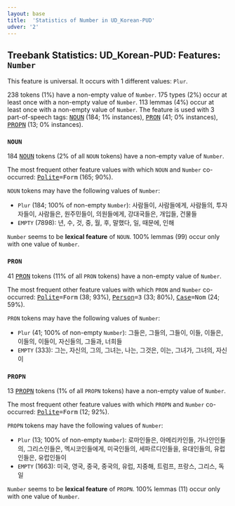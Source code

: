 ```yaml
---
layout: base
title:  'Statistics of Number in UD_Korean-PUD'
udver: '2'
---
```


## Treebank Statistics: UD_Korean-PUD: Features: `Number`

This feature is universal.
It occurs with 1 different values: `Plur`.

238 tokens (1%) have a non-empty value of `Number`.
175 types (2%) occur at least once with a non-empty value of `Number`.
113 lemmas (4%) occur at least once with a non-empty value of `Number`.
The feature is used with 3 part-of-speech tags: <tt><a href="ko_pud-pos-NOUN.html">NOUN</a></tt> (184; 1% instances), <tt><a href="ko_pud-pos-PRON.html">PRON</a></tt> (41; 0% instances), <tt><a href="ko_pud-pos-PROPN.html">PROPN</a></tt> (13; 0% instances).

### `NOUN`

184 <tt><a href="ko_pud-pos-NOUN.html">NOUN</a></tt> tokens (2% of all `NOUN` tokens) have a non-empty value of `Number`.

The most frequent other feature values with which `NOUN` and `Number` co-occurred: <tt><a href="ko_pud-feat-Polite.html">Polite</a></tt><tt>=Form</tt> (165; 90%).

`NOUN` tokens may have the following values of `Number`:

* `Plur` (184; 100% of non-empty `Number`): 사람들이, 사람들에게, 사람들의, 투자자들이, 사람들은, 원주민들이, 의원들에게, 강대국들은, 개입들, 건물들
* `EMPTY` (7898): 년, 수, 것, 중, 월, 후, 말했다, 일, 때문에, 인해

`Number` seems to be **lexical feature** of `NOUN`. 100% lemmas (99) occur only with one value of `Number`.

### `PRON`

41 <tt><a href="ko_pud-pos-PRON.html">PRON</a></tt> tokens (11% of all `PRON` tokens) have a non-empty value of `Number`.

The most frequent other feature values with which `PRON` and `Number` co-occurred: <tt><a href="ko_pud-feat-Polite.html">Polite</a></tt><tt>=Form</tt> (38; 93%), <tt><a href="ko_pud-feat-Person.html">Person</a></tt><tt>=3</tt> (33; 80%), <tt><a href="ko_pud-feat-Case.html">Case</a></tt><tt>=Nom</tt> (24; 59%).

`PRON` tokens may have the following values of `Number`:

* `Plur` (41; 100% of non-empty `Number`): 그들은, 그들의, 그들이, 이들, 이들은, 이들의, 이들이, 자신들의, 그들과, 너희들
* `EMPTY` (333): 그는, 자신의, 그의, 그녀는, 나는, 그것은, 이는, 그녀가, 그녀의, 자신이

### `PROPN`

13 <tt><a href="ko_pud-pos-PROPN.html">PROPN</a></tt> tokens (1% of all `PROPN` tokens) have a non-empty value of `Number`.

The most frequent other feature values with which `PROPN` and `Number` co-occurred: <tt><a href="ko_pud-feat-Polite.html">Polite</a></tt><tt>=Form</tt> (12; 92%).

`PROPN` tokens may have the following values of `Number`:

* `Plur` (13; 100% of non-empty `Number`): 로마인들은, 아메리카인들, 가나안인들의, 그리스인들은, 멕시코인들에게, 미국인들의, 세파르디인들을, 유대인들의, 유럽인들은, 유럽인들이
* `EMPTY` (1663): 미국, 영국, 중국, 중국의, 유럽, 지중해, 트럼프, 프랑스, 그리스, 독일

`Number` seems to be **lexical feature** of `PROPN`. 100% lemmas (11) occur only with one value of `Number`.

